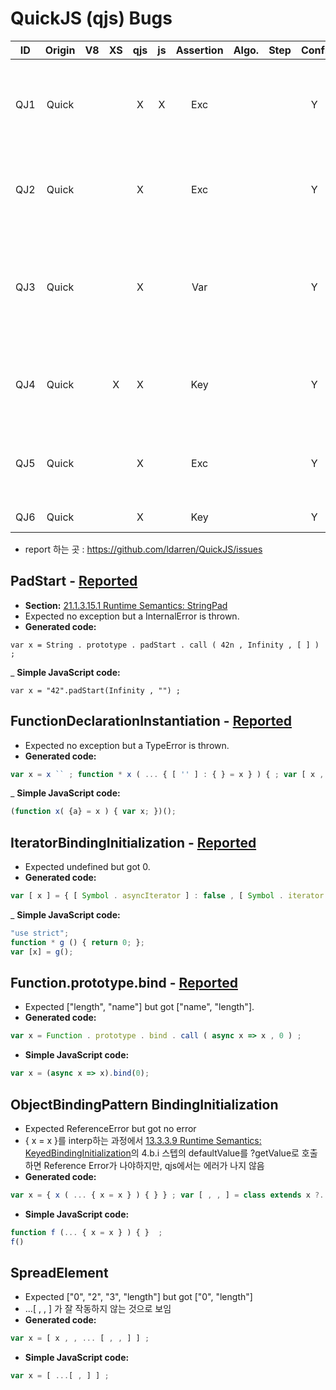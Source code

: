 # QuickJS (qjs) Bugs

|ID|Origin|V8|XS|qjs|js|Assertion|Algo.|Step|Conf.|Example|
|:-:|:-:|:-:|:-:|:-:|:-:|:-:|:-:|:-:|:-:|:-|
|QJ1|Quick| | |X|X|Exc|||Y|var x = String . prototype . padStart . call ( 42n , Infinity , [ ] ) ;|
|QJ2|Quick| | |X| |Exc|||Y|var x = x `` ; function * x ( ... { [ '' ] : { } = x } ) { ; var [ x , , ... x ] = x ; }|
|QJ3|Quick| | |X| |Var|||Y|var [ x ] = { [ Symbol . asyncIterator ] : false , [ Symbol . iterator ] : function * ( ) { ; return 0 ; yield 0 ; } } ;|
|QJ4|Quick| |X|X| |Key|||Y|var x = Function . prototype . bind . call ( async x => x , 0 ) ;|
|QJ5|Quick| | |X| |Exc|||Y|var x = { x ( ... { x = x } ) { } } ; var [ , , ] = class extends x ?. x ( ) { ; } ;|
|QJ6|Quick| | |X| |Key|||Y|var x = [ ... [ , ] ] ;|

- report 하는 곳 : https://github.com/ldarren/QuickJS/issues

## PadStart - [Reported](https://github.com/ldarren/QuickJS/issues/18)
- __Section:__ [21.1.3.15.1 Runtime Semantics: StringPad](https://tc39.es/ecma262/#sec-stringpad)
- Expected no exception but a InternalError is thrown.
- __Generated code:__
```
var x = String . prototype . padStart . call ( 42n , Infinity , [ ] ) ;
```
_ __Simple JavaScript code:__
```
var x = "42".padStart(Infinity , "") ;
```

## FunctionDeclarationInstantiation - [Reported](https://github.com/ldarren/QuickJS/issues/19)
- Expected no exception but a TypeError is thrown.
- __Generated code:__
```js
var x = x `` ; function * x ( ... { [ '' ] : { } = x } ) { ; var [ x , , ... x ] = x ; }
```
_ __Simple JavaScript code:__
```js
(function x( {a} = x ) { var x; })();
```

## IteratorBindingInitialization - [Reported](https://github.com/ldarren/QuickJS/issues/20)
- Expected undefined but got 0.
- __Generated code:__
```js
var [ x ] = { [ Symbol . asyncIterator ] : false , [ Symbol . iterator ] : function * ( ) { ; return 0 ; yield 0 ; } } ;
```
_ __Simple JavaScript code:__
```js
"use strict";
function * g () { return 0; };
var [x] = g();
```

## Function.prototype.bind - [Reported](https://github.com/ldarren/QuickJS/issues/21)
- Expected ["length", "name"] but got ["name", "length"].
- __Generated code:__
```js
var x = Function . prototype . bind . call ( async x => x , 0 ) ;
```
- __Simple JavaScript code:__
```js
var x = (async x => x).bind(0);
```

## ObjectBindingPattern BindingInitialization 
- Expected ReferenceError but got no error
- { x = x }를 interp하는 과정에서 [13.3.3.9 Runtime Semantics: KeyedBindingInitialization](https://www.ecma-international.org/ecma-262/#sec-runtime-semantics-keyedbindinginitialization)의 4.b.i 스텝의 defaultValue를 ?getValue로 호출하면 Reference Error가 나야하지만, qjs에서는 에러가 나지 않음
- __Generated code:__
```js
var x = { x ( ... { x = x } ) { } } ; var [ , , ] = class extends x ?. x ( ) { ; } ;
```
- __Simple JavaScript code:__
```js
function f (... { x = x } ) { }  ;
f()
```

## SpreadElement
- Expected ["0", "2", "3", "length"] but got ["0", "length"]
- ...[ , , ] 가 잘 작동하지 않는 것으로 보임
- __Generated code:__
```js
var x = [ x , , ... [ , , ] ] ;
```
- __Simple JavaScript code:__
```js
var x = [ ...[ , ] ] ;
```
